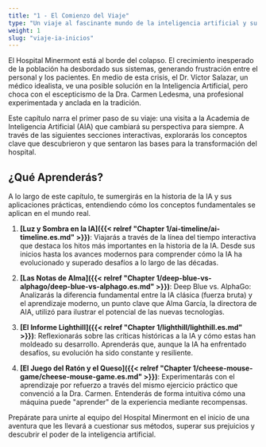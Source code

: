 ```yaml
---
title: "1 - El Comienzo del Viaje"
type: "Un viaje al fascinante mundo de la inteligencia artificial y su historia."
weight: 1
slug: "viaje-ia-inicios"
---
```


El Hospital Minermont está al borde del colapso. El crecimiento inesperado de la población ha desbordado sus sistemas, generando frustración entre el personal y los pacientes. En medio de esta crisis, el Dr. Víctor Salazar, un médico idealista, ve una posible solución en la Inteligencia Artificial, pero choca con el escepticismo de la Dra. Carmen Ledesma, una profesional experimentada y anclada en la tradición.

Este capítulo narra el primer paso de su viaje: una visita a la Academia de Inteligencia Artificial (AIA) que cambiará su perspectiva para siempre. A través de las siguientes secciones interactivas, explorarás los conceptos clave que descubrieron y que sentaron las bases para la transformación del hospital.

## ¿Qué Aprenderás?
A lo largo de este capítulo, te sumergirás en la historia de la IA y sus aplicaciones prácticas, entendiendo cómo los conceptos fundamentales se aplican en el mundo real. 

1. **[Luz y Sombra en la IA]({{< relref "Chapter 1/ai-timeline/ai-timeline.es.md" >}})**: Viajarás a través de la línea del tiempo interactiva que destaca los hitos más importantes en la historia de la IA. Desde sus inicios hasta los avances modernos para comprender cómo la IA ha evolucionado y superado desafíos a lo largo de las décadas.

2. **[Las Notas de Alma]({{< relref "Chapter 1/deep-blue-vs-alphago/deep-blue-vs-alphago.es.md" >}})**: Deep Blue vs. AlphaGo: Analizarás la diferencia fundamental entre la IA clásica (fuerza bruta) y el aprendizaje moderno, un punto clave que Alma García, la directora de AIA, utilizó para ilustrar el potencial de las nuevas tecnologías.

3.  **[El Informe Lighthill]({{< relref "Chapter 1/lighthill/lighthill.es.md" >}})**: Reflexionarás sobre las críticas históricas a la IA y cómo estas han moldeado su desarrollo. Aprenderás que, aunque la IA ha enfrentado desafíos, su evolución ha sido constante y resiliente.

4.  **[El Juego del Ratón y el Queso]({{< relref "Chapter 1/cheese-mouse-game/cheese-mouse-game.es.md" >}})**: Experimentarás con el aprendizaje por refuerzo a través del mismo ejercicio práctico que convenció a la Dra. Carmen. Entenderás de forma intuitiva cómo una máquina puede "aprender" de la experiencia mediante recompensas.



Prepárate para unirte al equipo del Hospital Minermont en el inicio de una aventura que les llevará a cuestionar sus métodos, superar sus prejuicios y descubrir el poder de la inteligencia artificial.